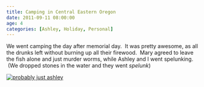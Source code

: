 ```yaml
---
title: Camping in Central Eastern Oregon
date: 2011-09-11 08:00:00
age: 4
categories: [Ashley, Holiday, Personal]
---
```

We went camping the day after memorial day.  It was pretty awesome, as all the drunks left without burning up all their firewood.  Mary agreed to leave the fish alone and just murder worms, while Ashley and I went spelunking.  (We dropped stones in the water and they went <em>spelunk</em>)

[<img src="https://lh3.googleusercontent.com/0tGWsS4sn9raquf6-b8jK-o16Mvd2GOmgxwn1yOAj93FMM2_UhV9o9mjn47PKtvVwdSBxtSlHWzpjt-uLT1F5b4EXnj-JcjeKYq4MG85zMg=w293-h220" alt="probably just ashley" class="wyseguys-album"/>](https://get.google.com/albumarchive/108001626876662627571/album/AF1QipPkfp_H619FqnyfUCEo7DCJFz6EDW2XJQaK-dpV?source=pwa&authKey=CJ6QrYqKuMbStAE)
